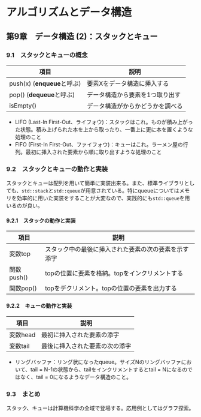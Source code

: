 # アルゴリズムとデータ構造

## 第9章　データ構造 (2)：スタックとキュー

### 9.1　スタックとキューの概念

| 項目                         | 説明                             |
| ---------------------------- | -------------------------------- |
| push(x)  (**enqueue**と呼ぶ) | 要素Xをデータ構造に挿入する      |
| pop()  (**dequeue**と呼ぶ)   | データ構造から要素を1つ取り出す  |
| isEmpty()                    | データ構造がからかどうかを調べる |

- LIFO (Last-In First-Out、ライフォウ)：スタックはこれ。ものが積み上がった状態。積み上げられた本を上から取ったり、一番上に更に本を置くような処理のこと
- FIFO (First-In First-Out、ファイフォウ)：キューはこれ。ラーメン屋の行列。最初に挿入された要素から順に取り出すような処理のこと

### 9.2　スタックとキューの動作と実装

スタックとキューは配列を用いて簡単に実装出来る。また、標準ライブラリとしても、`std::stack`と`std::queue`が用意されている。特にqueueについてはメモリを効率的に用いた実装をすることが大変なので、実践的にも`std::queue`を用いるのが良い。

#### 9.2.1　スタックの動作と実装

| 項目       | 説明                                                 |
| ---------- | ---------------------------------------------------- |
| 変数top    | スタック中の最後に挿入された要素の次の要素を示す添字 |
| 関数push() | topの位置に要素を格納。topをインクリメントする       |
| 関数pop()  | topをデクリメント。topの位置の要素を出力する         |



#### 9.2.2　キューの動作と実装

| 項目     | 説明                           |
| -------- | ------------------------------ |
| 変数head | 最初に挿入された要素の添字     |
| 変数tail | 最後に挿入された要素の次の添字 |

- リングバッファ：リング状になったqueue。サイズNのリングバッファにおいて、tail = N-1の状態から、tailをインクリメントするとtail = Nになるのではなく、tail = 0になるようなデータ構造のこと。

### 9.3　まとめ

スタック、キューは計算機科学の全域で登場する。応用例としてはグラフ探索。

